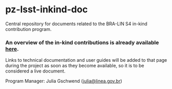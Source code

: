 # pz-lsst-inkind-doc 

Central repository for documents related to the BRA-LIN S4 in-kind contribution program. 

### An overview of the in-kind contributions is already available [here](https://linea-it.github.io/pz-lsst-inkind-doc/).

Links to technical documentation and user guides will be added to that page during the project as soon as they become available, so it is to be considered a live document. 
 

Program Manager: Julia Gschwend ([julia@linea.gov.br](mailto:julia@linea.org.br))  
